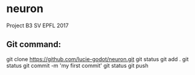# neuron
Project B3 SV EPFL 2017

## Git command:
git clone https://github.com/lucie-godot/neuron.git
git status
git add .
git status
git commit -m 'my first commit'
git status
git push

